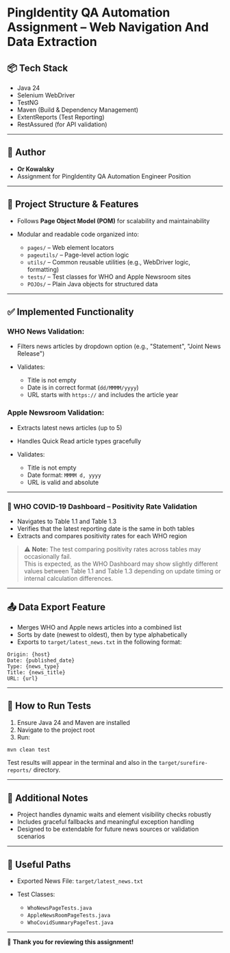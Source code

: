 # PingIdentity QA Automation Assignment – Web Navigation And Data Extraction

## 📦 Tech Stack

- Java 24
- Selenium WebDriver
- TestNG
- Maven (Build & Dependency Management)
- ExtentReports (Test Reporting)
- RestAssured (for API validation)

---

## 👤 Author

- **Or Kowalsky**
- Assignment for PingIdentity QA Automation Engineer Position

---

## 📁 Project Structure & Features

- Follows **Page Object Model (POM)** for scalability and maintainability
- Modular and readable code organized into:

  - `pages/` – Web element locators
  - `pageutils/` – Page-level action logic
  - `utils/` – Common reusable utilities (e.g., WebDriver logic, formatting)
  - `tests/` – Test classes for WHO and Apple Newsroom sites
  - `POJOs/` – Plain Java objects for structured data

---

## ✅ Implemented Functionality

### WHO News Validation:

- Filters news articles by dropdown option (e.g., "Statement", "Joint News Release")
- Validates:

  - Title is not empty
  - Date is in correct format (`dd/MMMM/yyyy`)
  - URL starts with `https://` and includes the article year

### Apple Newsroom Validation:

- Extracts latest news articles (up to 5)
- Handles Quick Read article types gracefully
- Validates:

  - Title is not empty
  - Date format: `MMMM d, yyyy`
  - URL is valid and absolute

---

### 🦠 WHO COVID-19 Dashboard – Positivity Rate Validation

- Navigates to Table 1.1 and Table 1.3
- Verifies that the latest reporting date is the same in both tables
- Extracts and compares positivity rates for each WHO region

> ⚠ **Note:** The test comparing positivity rates across tables may occasionally fail.  
> This is expected, as the WHO Dashboard may show slightly different values between Table 1.1 and Table 1.3 depending on update timing or internal calculation differences.

---

## 📤 Data Export Feature

- Merges WHO and Apple news articles into a combined list
- Sorts by date (newest to oldest), then by type alphabetically
- Exports to `target/latest_news.txt` in the following format:

```
Origin: {host}
Date: {published_date}
Type: {news_type}
Title: {news_title}
URL: {url}

```

---

## 🚀 How to Run Tests

1. Ensure Java 24 and Maven are installed
2. Navigate to the project root
3. Run:

```sh
mvn clean test
```

Test results will appear in the terminal and also in the `target/surefire-reports/` directory.

---

## 📝 Additional Notes

- Project handles dynamic waits and element visibility checks robustly
- Includes graceful fallbacks and meaningful exception handling
- Designed to be extendable for future news sources or validation scenarios

---

## 🔗 Useful Paths

- Exported News File: `target/latest_news.txt`
- Test Classes:

  - `WhoNewsPageTests.java`
  - `AppleNewsRoomPageTests.java`
  - `WhoCovidSummaryPageTest.java`

---

📨 **Thank you for reviewing this assignment!**
